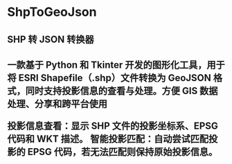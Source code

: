 # ShpToGeoJson
<h2> SHP 转 JSON 转换器 <h2>
  
一款基于 Python 和 Tkinter 开发的图形化工具，用于将 ESRI Shapefile（.shp）文件转换为 GeoJSON 格式，同时支持投影信息的查看与处理。方便 GIS 数据处理、分享和跨平台使用

投影信息查看：显示 SHP 文件的投影坐标系、EPSG 代码和 WKT 描述。
智能投影匹配：自动尝试匹配投影的 EPSG 代码，若无法匹配则保持原始投影信息。
